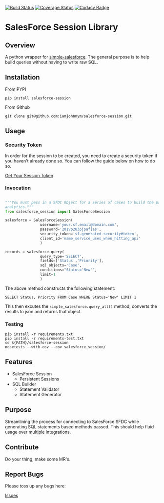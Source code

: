 [![Build Status](https://travis-ci.org/iamjohnnym/salesforce-session.svg?branch=master)](https://travis-ci.org/iamjohnnym/salesforce-session)
[![Coverage Status](https://coveralls.io/repos/github/iamjohnnym/salesforce-session/badge.svg)](https://coveralls.io/github/iamjohnnym/salesforce-session)
[![Codacy Badge](https://api.codacy.com/project/badge/Grade/cd4bafff657942ae9c58c0fe1155087c)](https://www.codacy.com/app/iamjohnnym/salesforce-session?utm_source=github.com&amp;utm_medium=referral&amp;utm_content=iamjohnnym/salesforce-session&amp;utm_campaign=Badge_Grade)

# SalesForce Session Library

## Overview

A python wrapper for [simple-salesforce](https://github.com/simple-salesforce/simple-salesforce).  The general purpose is to help build queries without having to write raw SQL. 

## Installation

From PYPI

```
pip install salesforce-session
```

From Github

```
git clone git@github.com:iamjohnnym/salesforce-session.git
```

## Usage

### Security Token

In order for the session to be created, you need to create a security token if
you haven't already done so.  You can follow the guide below on how to do so.

[Get Your Session Token](https://help.salesforce.com/articleView?id=user_security_token.htm)

### Invocation


```python

"""You must pass in a SFDC Object for a series of cases to build the proper
analytics."""
from salesforce_session import SalesForceSession

salesforce = SalesForceSession(
                username='your.sf.email@domain.com',
                password='201vp283pjpaf]as',
                security_token='sf.generated-security#token',
                client_id='name_service_uses_when_hitting_api'
                )

records = salesforce.query(
                query_type='SELECT',
                fields=['Status','Priority'],
                sql_objects='Case',
                conditions="Status='New'",
                limit=1
                )
```

The above method constructs the following statement:

`SELECT Status, Priority FROM Case WHERE Status='New' LIMIT 1`

This then excutes the `simple_salesforce.query_all()` method, converts the results to json and returns that object.

### Testing

```base
pip install -r requirements.txt
pip install -r requirements-test.txt
cd ${PATH}/salesforce-session
nosetests --with-cov --cov salesforce_session/
```

## Features

* SalesForce Session
  * Persistent Sessions
* SQL Builder
  * Statement Validator
  * Statement Generator

## Purpose

Streamlining the process for connecting to SalesForce SFDC while generating
SQL statements based methods passed.  This should help fluid usage over
multiple integrations.

## Contribute

Do your thing, make some MR's.  

## Report Bugs

Please toss up any bugs here:

[Issues](http://github.com/iamjohnnym/salesforce-session/issues)
